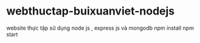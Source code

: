 # webthuctap-buixuanviet-nodejs
website thực tập sử dụng node js , express js và mongodb
npm install
npm start
